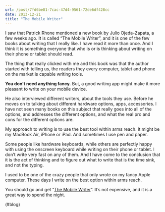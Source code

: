 ```yaml
---
url: /post/7fd6be81-7cac-47d4-9561-72de6df428cc
date: 2013-12-21
title: "The Mobile Writer"
---
```


I saw that Patrick Rhone mentioned a new book by Julio Ojeda-Zapata, a few weeks ago. It is called “The Mobile Writer”, and it is one of the few books about writing that I really like. I have read it more than once. And I think it is something everyone that who is or is thinking about writing on their phone or tablet should read.



The thing that really clicked with me and this book was that the author started with telling us, the readers they every computer, tablet and phone on the market is capable writing tools.



**You don&#8217;t need anything fancy.** But, a good writing app might make it more pleasant to write on your mobile device.



He also interviewed different writers, about the tools they use. Before he moves on to talking about different hardware options, apps, accessories. I have not seen many books on this subject that really goes into all of the options, and addresses the different options, and what the real pro and cons for the different options are.



My approach to writing is to use the best tool within arms reach. It might be my MacBook Air, iPhone or iPad. And sometimes I use pen and paper.



Some people like hardware keyboards, while others are perfectly happy with using the onscreen keyboard while writing on their phone or tablet. I don&#8217;t write very fast on any of them. And I have come to the conclusion that it is the act of thinking and to figure out what to write that is the time sink, and not the typing.



I used to be one of the crazy people that only wrote on my fancy Apple computer. These days I write on the best option within arms reach.



You should go and get &#8220;[The Mobile Writer][1]&#8220;. It&#8217;s not expensive, and it is a great way to spend the night.



(#blog)



 [1]: http://www.ojezap.com/books/the-mobile-writer/